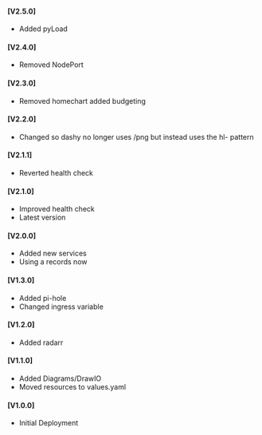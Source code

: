 #### [V2.5.0]
* Added pyLoad

#### [V2.4.0]
* Removed NodePort

#### [V2.3.0]
* Removed homechart added budgeting

#### [V2.2.0]
* Changed so dashy no longer uses /png but instead uses the hl- pattern

#### [V2.1.1]
* Reverted health check

#### [V2.1.0]
* Improved health check
* Latest version

#### [V2.0.0]
* Added new services
* Using a records now

#### [V1.3.0]
* Added pi-hole
* Changed ingress variable

#### [V1.2.0]
* Added radarr

#### [V1.1.0]
* Added Diagrams/DrawIO
* Moved resources to values.yaml

#### [V1.0.0]
- Initial Deployment